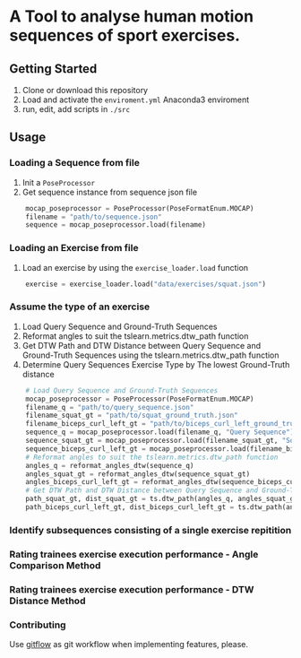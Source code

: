 # A Tool to analyse human motion sequences of sport exercises.

## Getting Started

1. Clone or download this repository
2. Load and activate the `enviroment.yml` Anaconda3 enviroment
3. run, edit, add scripts in `./src`

## Usage

### Loading a Sequence from file

1. Init a `PoseProcessor`
2. Get sequence instance from sequence json file

```python
    mocap_poseprocessor = PoseProcessor(PoseFormatEnum.MOCAP)
    filename = "path/to/sequence.json"
    sequence = mocap_poseprocessor.load(filename)
```

### Loading an Exercise from file

1. Load an exercise by using the `exercise_loader.load` function

```python
    exercise = exercise_loader.load("data/exercises/squat.json")
```

### Assume the type of an exercise

1. Load Query Sequence and Ground-Truth Sequences
2. Reformat angles to suit the tslearn.metrics.dtw_path function
3. Get DTW Path and DTW Distance between Query Sequence and Ground-Truth Sequences using the tslearn.metrics.dtw_path function
4. Determine Query Sequences Exercise Type by The lowest Ground-Truth distance

```python
    # Load Query Sequence and Ground-Truth Sequences
    mocap_poseprocessor = PoseProcessor(PoseFormatEnum.MOCAP)
    filename_q = "path/to/query_sequence.json"
    filename_squat_gt = "path/to/squat_ground_truth.json"
    filename_biceps_curl_left_gt = "path/to/biceps_curl_left_ground_truth.json"
    sequence_q = mocap_poseprocessor.load(filename_q, "Query Sequence")
    sequence_squat_gt = mocap_poseprocessor.load(filename_squat_gt, "Squat Ground-Truth")
    sequence_biceps_curl_left_gt = mocap_poseprocessor.load(filename_biceps_curl_left_gt, "Biceps Curl Left Ground-Truth")
    # Reformat angles to suit the tslearn.metrics.dtw_path function
    angles_q = reformat_angles_dtw(sequence_q)
    angles_squat_gt = reformat_angles_dtw(sequence_squat_gt)
    angles_biceps_curl_left_gt = reformat_angles_dtw(sequence_biceps_curl_left_gt)
    # Get DTW Path and DTW Distance between Query Sequence and Ground-Truth Sequences
    path_squat_gt, dist_squat_gt = ts.dtw_path(angles_q, angles_squat_gt)
    path_biceps_curl_left_gt, dist_biceps_curl_left_gt = ts.dtw_path(angles_q, angles_biceps_curl_left_gt)
```

### Identify subsequences consisting of a single exercise repitition

### Rating trainees exercise execution performance - Angle Comparison Method

### Rating trainees exercise execution performance - DTW Distance Method

### Contributing

Use [gitflow](https://de.atlassian.com/git/tutorials/comparing-workflows/gitflow-workflow) as git workflow when implementing features, please.
